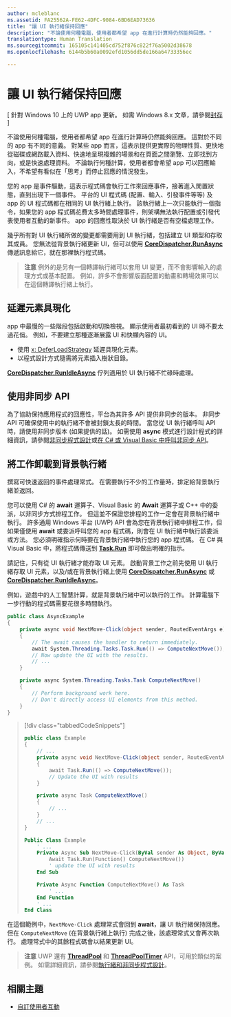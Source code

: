 ```yaml
---
author: mcleblanc
ms.assetid: FA25562A-FE62-4DFC-9084-6BD6EAD73636
title: "讓 UI 執行緒保持回應"
description: "不論使用何種電腦，使用者都希望 app 在進行計算時仍然能夠回應。"
translationtype: Human Translation
ms.sourcegitcommit: 165105c141405cd752f876c822f76a5002d38678
ms.openlocfilehash: 6144b5b60a0092efd1056dd5de166a64733356ec

---
```

# 讓 UI 執行緒保持回應

\[ 針對 Windows 10 上的 UWP app 更新。 如需 Windows 8.x 文章，請參閱[封存](http://go.microsoft.com/fwlink/p/?linkid=619132) \]

不論使用何種電腦，使用者都希望 app 在進行計算時仍然能夠回應。 這對於不同的 app 有不同的意義。 對某些 app 而言，這表示提供更實際的物理性質、更快地從磁碟或網路載入資料、快速地呈現複雜的場景和在頁面之間瀏覽、立即找到方向，或是快速處理資料。 不論執行何種計算，使用者都會希望 app 可以回應輸入，不希望有看似在「思考」而停止回應的情況發生。

您的 app 是事件驅動，這表示程式碼會執行工作來回應事件，接著進入閒置狀態，直到出現下一個事件。 平台的 UI 程式碼 (配置、輸入、引發事件等等) 及 app 的 UI 程式碼都在相同的 UI 執行緒上執行。 該執行緒上一次只能執行一個指令，如果您的 app 程式碼花費太多時間處理事件，則架構無法執行配置或引發代表使用者互動的新事件。 app 的回應性取決於 UI 執行緒是否有空檔處理工作。

幾乎所有對 UI 執行緒所做的變更都需要用到 UI 執行緒，包括建立 UI 類型和存取其成員。 您無法從背景執行緒更新 UI，但可以使用 [**CoreDispatcher.RunAsync**](https://msdn.microsoft.com/library/windows/apps/Hh750317) 傳遞訊息給它，就在那裡執行程式碼。

> **注意** 例外的是另有一個轉譯執行緒可以套用 UI 變更，而不會影響輸入的處理方式或基本配置。 例如，許多不會影響版面配置的動畫和轉場效果可以在這個轉譯執行緒上執行。

## 延遲元素具現化

app 中最慢的一些階段包括啟動和切換檢視。 顯示使用者最初看到的 UI 時不要太過花俏。 例如，不要建立那種逐漸展露 UI 和快顯內容的 UI。

-   使用 [x: DeferLoadStrategy](https://msdn.microsoft.com/library/windows/apps/Mt204785) 延遲具現化元素。
-   以程式設計方式隨需將元素插入樹狀目錄。

[
            **CoreDispatcher.RunIdleAsync**](https://msdn.microsoft.com/library/windows/apps/Hh967918) 佇列適用於 UI 執行緒不忙碌時處理。

## 使用非同步 API

為了協助保持應用程式的回應性，平台為其許多 API 提供非同步的版本。 非同步 API 可確保使用中的執行緒不會被封鎖太長的時間。 當您從 UI 執行緒呼叫 API 時，請使用非同步版本 (如果提供的話)。 如需使用 **async** 模式進行設計程式的詳細資訊，請參閱[非同步程式設計](https://msdn.microsoft.com/library/windows/apps/Mt187335)或[在 C# 或 Visual Basic 中呼叫非同步 API](https://msdn.microsoft.com/library/windows/apps/Mt187337)。

## 將工作卸載到背景執行緒

撰寫可快速返回的事件處理常式。 在需要執行不少的工作量時，排定給背景執行緒並返回。

您可以使用 C# 的 **await** 運算子、Visual Basic 的 **Await** 運算子或 C++ 中的委派，以非同步方式排程工作。 但這並不保證您排程的工作一定會在背景執行緒中執行。 許多通用 Windows 平台 (UWP) API 會為您在背景執行緒中排程工作，但如果僅使用 **await** 或委派呼叫您的 app 程式碼，則會在 UI 執行緒中執行該委派或方法。 您必須明確指示何時要在背景執行緒中執行您的 app 程式碼。 在 C# 與 Visual Basic 中，將程式碼傳送到 [**Task.Run**](https://msdn.microsoft.com/library/windows/apps/xaml/system.threading.tasks.task.run.aspx) 即可做出明確的指示。

請記住，只有從 UI 執行緒才能存取 UI 元素。 啟動背景工作之前先使用 UI 執行緒存取 UI 元素，以及/或在背景執行緒上使用 [**CoreDispatcher.RunAsync**](https://msdn.microsoft.com/library/windows/apps/Hh750317) 或 [**CoreDispatcher.RunIdleAsync**](https://msdn.microsoft.com/library/windows/apps/Hh967918)。

例如，遊戲中的人工智慧計算，就是背景執行緒中可以執行的工作。 計算電腦下一步行動的程式碼需要花很多時間執行。

```csharp
public class AsyncExample
{
    private async void NextMove-Click(object sender, RoutedEventArgs e)
    {
        // The await causes the handler to return immediately.
        await System.Threading.Tasks.Task.Run(() => ComputeNextMove());
        // Now update the UI with the results.
        // ...
    }

    private async System.Threading.Tasks.Task ComputeNextMove()
    {
        // Perform background work here.
        // Don't directly access UI elements from this method.
    }
}
```

> [!div class="tabbedCodeSnippets"]
> ```csharp
> public class Example
> {
>     // ...
>     private async void NextMove-Click(object sender, RoutedEventArgs e)
>     {
>         await Task.Run(() => ComputeNextMove());
>         // Update the UI with results
>     }
> 
>     private async Task ComputeNextMove()
>     {
>         // ...
>     }
>     // ...
> }
> ```
> ```vb
> Public Class Example
>     ' ...
>     Private Async Sub NextMove-Click(ByVal sender As Object, ByVal e As RoutedEventArgs)
>         Await Task.Run(Function() ComputeNextMove())
>         ' update the UI with results
>     End Sub
> 
>     Private Async Function ComputeNextMove() As Task
>         ' ...
>     End Function
>     ' ...
> End Class
> ```

在這個範例中，`NextMove-Click` 處理常式會回到 **await**，讓 UI 執行緒保持回應。 但在 `ComputeNextMove` (在背景執行緒上執行) 完成之後，該處理常式又會再次執行。 處理常式中的其餘程式碼會以結果更新 UI。

> **注意** UWP 還有 [**ThreadPool**](https://msdn.microsoft.com/library/windows/apps/BR229621) 和 [**ThreadPoolTimer**](https://msdn.microsoft.com/library/windows/apps/windows.system.threading.threadpooltimer.aspx) API，可用於類似的案例。 如需詳細資訊，請參閱[執行緒和非同步程式設計](https://msdn.microsoft.com/library/windows/apps/Mt187340)。

## 相關主題

* [自訂使用者互動](https://msdn.microsoft.com/library/windows/apps/Mt185599)




<!--HONumber=Jun16_HO4-->


